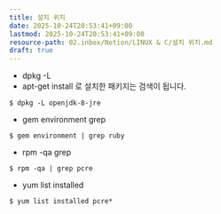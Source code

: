 ```yaml
---
title: 설치 위치
date: 2025-10-24T20:53:41+09:00
lastmod: 2025-10-24T20:53:41+09:00
resource-path: 02.inbox/Notion/LINUX & C/설치 위치.md
draft: true
---
```

- dpkg -L
- apt-get install 로 설치한 패키지는 검색이 됩니다.

`$ dpkg -L openjdk-8-jre`


- gem environment grep

`$ gem environment | grep ruby`


- rpm -qa grep

`$ rpm -qa | grep pcre`


- yum list installed

`$ yum list installed pcre*`